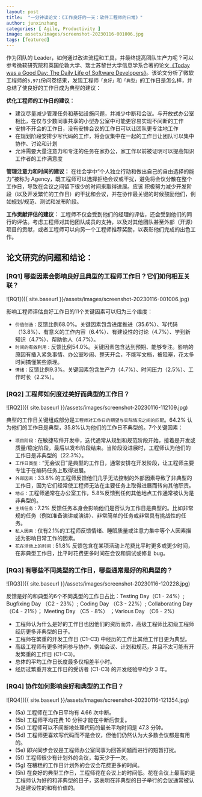 ```yaml
---
layout: post
title:  "一分钟读论文：《工作良好的一天：软件工程师的日常》"
author: junxinzhang
categories: [ Agile, Productivity ]
image: assets/images/screenshot-20230116-001006.jpg
tags: [featured]
---
```

作为团队的 Leader，如何通过改进流程和⼯具，并最终提⾼团队⽣产⼒呢？可以参考微软研究院和英国伦敦大学、瑞士苏黎世大学信息学系合著的论文[《Today was a Good Day: The Daily Life of Software Developers》][paper1-url]。该论文分析了微软工程师的`5,971`份问卷结果，发现工程师`「良好」`和`「典型」`的工作日是怎么样，并总结了使良好的工作日成为典型的建议：

**优化工程师的工作日的建议：**
- 建议尽量减少管理任务和基础设施问题，并减少中断和会议。与开放式办公室相⽐，在仅与少数同事共享的⼩型办公室中可能更容易实现不间断的⼯作
- 安排不开会的工作日，没有安排会议的工作日可以让团队更专注地⼯作
- 在规划阶段安排少写代码的工作，将会议集中在⼀起的工作日让团队可以集中协作、讨论和计划
- 允许需要⼤量注意⼒和专注的任务在家办公，家⼯作以前被证明可以提⾼知识⼯作者的⼯作满意度

**管理注意力和时间的建议：**
在社会学中“个⼈独⽴⾏动和做出⾃⼰的⾃由选择的能⼒”被称为 Agency，既工程师可以选择拒绝会议或干扰，避免将会议分散在整个⼯作⽇，导致在会议之间留下很少的时间来取得进展。应该
积极努⼒减少开发阶段（以及开发繁忙的工作日）的⼲扰和会议，并在协作最关键的时候⿎励他们，例如规划/规范、测试和发布阶段。

**工作贡献评估的建议：**
工程师不仅会受到他们的经理的评估，还会受到他们的同⾏的评估。考虑工程师对其他团队成员的⽀持，以及对其他团队甚⾄外部（开源）项⽬的贡献，或者工程师可以向另⼀个工程师推荐奖励，以表彰他们完成的出⾊⼯作。

## 论文研究的问题和结论：
### [RQ1] 哪些因素会影响良好且典型的工程师工作日？它们如何相互关联？
![RQ1]({{ site.baseurl }}/assets/images/screenshot-20230116-001006.jpg)

影响工程师评估良好工作日的11个关键因素可以归为三个维度：
- `价值创造：`反馈比例68.0%。关键因素包含进度推进（35.6%）、写代码（13.8%）、有意义的工作内容（6.4%）、有建设性的讨论（4.7%）、学到新知识（4.7%）、帮助他人（4.7%）。
- `时间的有效利用：`反馈比例54.0%。关键因素包含达到预期、能够专注。影响的原因有插入紧急事情、办公室吵闹、整天开会，不能写文档，被阻塞，花太多时间搞懂某些原理。
- `情绪：`反馈比例9.3%。关键因素包含生产力（4.7%）、时间压力（2.5%）、工作时长（2.2%）。

### [RQ2] 工程师如何度过美好而典型的工作日？
![RQ2]({{ site.baseurl }}/assets/images/screenshot-20230116-112109.jpg)

典型的工作日关键组成部分是`工程师对⼯作⽇的期望与实际情况之间的匹配`。64.2% 认为他们的⼯作⽇是典型，35.8%认为他们的⼯作⽇不典型的。7个关键因素：
- `项⽬阶段：`在敏捷软件开发中，迭代通常从规划和规范阶段开始，接着是开发或质量/稳定阶段，最后以发布阶段结束。当阶段没进展时，工程师认为他们的⼯作⽇是⾮典型的（22.3%）。
- `工作日类型：`“⽆会议⽇”是典型的工作日，通常安排在开发阶段，让工程师主要专注于在编码任务上取得进展。
- `外部因素：`33.8% 的工程师反馈他们⼏乎⽆法控制的外部因素导致了⾮典型的⼯作⽇，因为它们经常使工程师⽆法在主要任务上取得进展⽽转向其他职责。
- `地点：`工程师通常在办公室⼯作，5.8%反馈到任何其他地点工作通常被认为是⾮典型的。
- `主线任务：`7.2% 反馈任务本⾝会影响他们是否认为⼯作⽇是典型的。比如非常规的任务（例如准备演讲或演讲）、⾮常简单的任务或⾮常具有挑战性的任务。
- `私人因素：`仅有2.1%的工程师反馈情绪、睡眠质量或注意⼒集中等个⼈因素描述为影响⽇常⼯作的因素。
- `花在活动上的时间：`51.8% 反馈包含在某项活动上花费⽐平时更多或更少时间，在⾮典型⼯作⽇，⽐平时花费更多时间在会议和调试或修复 bug。

### [RQ3] 有哪些不同类型的工作日，哪些通常是好的和典型的？
![RQ3]({{ site.baseurl }}/assets/images/screenshot-20230116-120228.jpg)

反馈是好的和典型的6个不同类型的工作日占比：Testing Day（C1 - 24%）; Bugfixing Day （C2 - 23%）; Coding Day （C3 - 22%）; Collaborating Day  （C4 - 21%）； Meeting Day （C5 - 8%） ；Various Day （C6 - 2%）
- 工程师认为什么是好的工作日也因他们的资历而异，高级工程师比初级工程师经历更多非典型的日子。
- 工程师在繁重的开发工作日 (C1-C3) 中经历的工作比其他工作日更为典型。
- 高级工程师有更多时间参与协作，例如会议、计划和规范，并且不太可能有开发繁重的工作日 (C1-C3)。
- 总体的平均工作日长度最多仅相差半小时。
- 经历过繁重开发工作日的受访者 (C1-C3) 的开发经验平均少 3 年。

### [RQ4] 协作如何影响良好和典型的工作日？
![RQ4]({{ site.baseurl }}/assets/images/screenshot-20230116-121354.jpg)
- (5a) 工程师在工作日平均有 4.66 次中断。 
- (5b) 工程师平均花费 10 分钟才能在中断后恢复。
- (5c) 工程师可以不间断地处理代码的最长平均时间是 47.3 分钟。 
- (5d) 工程师更喜欢写代码而不是会议，但他们仍然认为大多数会议都是有用的。
- (5e) 即兴同步会议是工程师办公室同事为回答问题而进行的短暂打扰。
- (5f) 工程师很少有计划外的会议，每天少于一次。
- (5g) 在糟糕的工作日计划外的会议会花费更多的时间。
- (5h) 在良好的典型工作日，工程师花在会议上的时间低。花在会议上最高的是工程师认为好的和非典型的日子，这表明在非典型的日子举行的会议通常被认为是建设性的和有价值的。


[paper1-url]: https://www.microsoft.com/en-us/research/uploads/prod/2019/04/devtime-preprint-TSE19.pdf